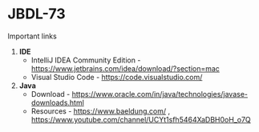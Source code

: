 # JBDL-73
Important links

1. **IDE**
    - IntelliJ IDEA Community Edition - https://www.jetbrains.com/idea/download/?section=mac
    - Visual Studio Code - https://code.visualstudio.com/
2. **Java** 
    - Download - https://www.oracle.com/in/java/technologies/javase-downloads.html 
    - Resources - https://www.baeldung.com/ , https://www.youtube.com/channel/UCYt1sfh5464XaDBH0oH_o7Q